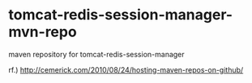 # tomcat-redis-session-manager-mvn-repo

maven repository for tomcat-redis-session-manager

rf.) http://cemerick.com/2010/08/24/hosting-maven-repos-on-github/

